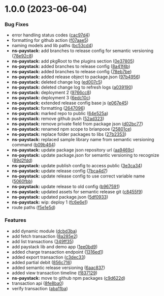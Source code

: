 # 1.0.0 (2023-06-04)


### Bug Fixes

* error handling status codes ([cac97d4](https://github.com/brianpooe/bp-devtools/commit/cac97d4487d04751c2223729c24b4a8e2a9dec90))
* formatting for github action ([f07aae5](https://github.com/brianpooe/bp-devtools/commit/f07aae52be41d40fcbf5f4439b18b34edce92571))
* naming models and lib paths ([bc53cd4](https://github.com/brianpooe/bp-devtools/commit/bc53cd48738fb0ecf58bb95b69454cc3f89c7950))
* **ns-paystack:** add branches to release config for semantic versioning ([78e92c8](https://github.com/brianpooe/bp-devtools/commit/78e92c807242f8294a0a18dbb9adced413348e9e))
* **ns-paystack:** add pkgRoot to the plugins section ([0e37805](https://github.com/brianpooe/bp-devtools/commit/0e3780587b0450f5158eda5971e8b7ba68c22aef))
* **ns-paystack:** added branches to release config ([8a41f4b](https://github.com/brianpooe/bp-devtools/commit/8a41f4bfebe15ffd62f28efb504027216d1bdcfb))
* **ns-paystack:** added branches to release config ([78eb7be](https://github.com/brianpooe/bp-devtools/commit/78eb7be96fd3e1623453c0814ad4948e49b41e7b))
* **ns-paystack:** added release object to package.json ([97b4956](https://github.com/brianpooe/bp-devtools/commit/97b49562069ed324039a15483ef72c040c720f49))
* **ns-paystack:** deleted change log ([ed007c5](https://github.com/brianpooe/bp-devtools/commit/ed007c5f3258fd2be632da0678d011040445c063))
* **ns-paystack:** deleted change log to refresh logs ([a039190](https://github.com/brianpooe/bp-devtools/commit/a03919005ca8c2772478ba262581850cede131f0))
* **ns-paystack:** deployment 2 ([9766cc8](https://github.com/brianpooe/bp-devtools/commit/9766cc8099e4e91435d9dec031220cabf6f997af))
* **ns-paystack:** deployment 3 ([6edc10c](https://github.com/brianpooe/bp-devtools/commit/6edc10c90274e3e302bf4af27f79b6b715265c5b))
* **ns-paystack:** extended release config base js ([e067e45](https://github.com/brianpooe/bp-devtools/commit/e067e45a187b006eb9b9a2ed7784e2c9fad428c9))
* **ns-paystack:** formatting ([2647096](https://github.com/brianpooe/bp-devtools/commit/2647096e946f0f703bd243c62260a49499755415))
* **ns-paystack:** marked repo to public ([64e525a](https://github.com/brianpooe/bp-devtools/commit/64e525a435be8ac687f1eb5079fff69042b1ea30))
* **ns-paystack:** remove github push ([52ad323](https://github.com/brianpooe/bp-devtools/commit/52ad323e4915106c6ff23f3b3c44585ede571f8c))
* **ns-paystack:** remove private field from package json ([d02bc77](https://github.com/brianpooe/bp-devtools/commit/d02bc77f962ee31f13f385ded6bb89f60995e755))
* **ns-paystack:** renamed npm scope to brianpooe ([25801ce](https://github.com/brianpooe/bp-devtools/commit/25801cef7d29c9be84333a1109bdba97290e0f18))
* **ns-paystack:** replace folder packages to libs ([27b2353](https://github.com/brianpooe/bp-devtools/commit/27b2353a4e2d143397d57906aef6aa27a7a2e414))
* **ns-paystack:** replaced sample library name from semantic versioning command ([b09b464](https://github.com/brianpooe/bp-devtools/commit/b09b4642d87f9d3b8725986b966840b8b746c321))
* **ns-paystack:** update package json repository url ([aa9469c](https://github.com/brianpooe/bp-devtools/commit/aa9469cd36da41cda011299bf72bdd15bca6f8bd))
* **ns-paystack:** update package.json for semantic versioning to recognize ([89d2fdd](https://github.com/brianpooe/bp-devtools/commit/89d2fdd3b302e5f4dbaabeed8f0e09c4ab4af87a))
* **ns-paystack:** update publish config to access public ([3e3ca34](https://github.com/brianpooe/bp-devtools/commit/3e3ca344b024d80ce92c5cf44ce07a49375ff953))
* **ns-paystack:** update release config ([7bca4d7](https://github.com/brianpooe/bp-devtools/commit/7bca4d7f9d0e473fbb02f8c0c8f8495c86a4d45a))
* **ns-paystack:** update release config to use correct variable name ([5060fbb](https://github.com/brianpooe/bp-devtools/commit/5060fbbb18311b3d1a5458bf42a553a190220a08))
* **ns-paystack:** update release to old config ([b967591](https://github.com/brianpooe/bp-devtools/commit/b967591beca305bbde4bf5300d3d8973f6582a82))
* **ns-paystack:** updated assets for semantic release git ([c8455f9](https://github.com/brianpooe/bp-devtools/commit/c8455f9a4fbd1a25c05f9ab5b483d522536a8b3c))
* **ns-paystack:** updated package.json ([5df0933](https://github.com/brianpooe/bp-devtools/commit/5df09338cc0aa530409a7c7331616447c2124bd8))
* **ns-paystack:** wip: deploy 1 ([fc6e6e1](https://github.com/brianpooe/bp-devtools/commit/fc6e6e1b1cb70847f46225ec592d0e27cdddecb9))
* route paths ([f5e1e5d](https://github.com/brianpooe/bp-devtools/commit/f5e1e5dfeee5cb951ce13277e05d0c2cc447dfa3))


### Features

* add dynamic module ([dcbd3ba](https://github.com/brianpooe/bp-devtools/commit/dcbd3ba5098de918a2b090cf5494fb02d7310ce6))
* add fetch transaction ([8a285e2](https://github.com/brianpooe/bp-devtools/commit/8a285e23b311f7605259b635983c195009ee1f71))
* add list transactions ([349ff35](https://github.com/brianpooe/bp-devtools/commit/349ff3587c85d9bb9bfe3cd2e84bc8c379d244f1))
* add paystack lib and demo app ([1ee0bd9](https://github.com/brianpooe/bp-devtools/commit/1ee0bd9f429b90c652d0b25966ef6d8a2b5d2783))
* added charge transaction endpoint ([1316ed1](https://github.com/brianpooe/bp-devtools/commit/1316ed1a5403528e8690ab52363fd49ab555039a))
* added export transaction ([c3dec33](https://github.com/brianpooe/bp-devtools/commit/c3dec330cb37220a9b007bda3722d256727179a7))
* added partial debit ([856c716](https://github.com/brianpooe/bp-devtools/commit/856c716903183fe0b6f652a257233923e1b8ce62))
* added semantic release versioning ([6aac837](https://github.com/brianpooe/bp-devtools/commit/6aac8379335b88e7a9dac9d9618e643947d5ccd1))
* added view transaction timeline ([f837129](https://github.com/brianpooe/bp-devtools/commit/f83712964db397fd70ffed58fecbb1f9fd32c4b0))
* **ns-paystack:** move to github npm packages ([c9d622d](https://github.com/brianpooe/bp-devtools/commit/c9d622d507a437e74809af62bbab6f33e9055938))
* transaction api ([8fe8ba0](https://github.com/brianpooe/bp-devtools/commit/8fe8ba09adfd0f91e4a6836ddbe4e1210da8fd84))
* verify transaction ([aba11ba](https://github.com/brianpooe/bp-devtools/commit/aba11ba4688f858da2c901c03b9a496d74eb3aa5))
